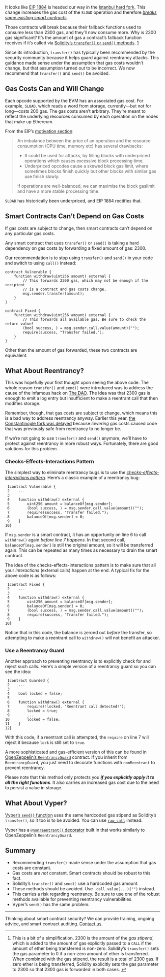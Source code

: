 It looks like [EIP 1884](https://eips.ethereum.org/EIPS/eip-1884) is headed our way in the [Istanbul hard fork](https://eips.ethereum.org/EIPS/eip-1679). This change increases the gas cost of the `SLOAD` operation and therefore [*breaks some existing smart contracts*](https://docs.google.com/presentation/d/1IiRYSjwle02zQUmWId06Bss8GrxGyw6nQAiZdCRFEPk/edit).

Those contracts will break because their fallback functions used to consume less than 2300 gas, and they’ll now consume more. Why is 2300 gas significant? It’s the amount of gas a contract’s fallback function receives if it’s called via [Solidity’s `transfer()` or `send()` methods](https://solidity.readthedocs.io/en/v0.5.11/units-and-global-variables.html#members-of-address-types). [1](https://diligence.consensys.io/blog/2019/09/stop-using-soliditys-transfer-now/#fn:1)

Since its introduction, `transfer()` has typically been recommended by the security community because it helps guard against reentrancy attacks. This guidance made sense under the assumption that gas costs wouldn’t change, but that assumption turned out to be incorrect. We now recommend that `transfer()` and `send()` be avoided.

## Gas Costs Can and Will Change

Each opcode supported by the EVM has an associated gas cost. For example, `SLOAD`, which reads a word from storage, currently—but not for long—costs 200 gas. The gas costs aren’t arbitrary. They’re meant to reflect the underlying resources consumed by each operation on the nodes that make up Ethereum.

From the EIP’s [motivation section](https://eips.ethereum.org/EIPS/eip-1884#motivation):

> An imbalance between the price of an operation and the resource consumption (CPU time, memory etc) has several drawbacks:
>
> - It could be used for attacks, by filling blocks with underpriced operations which causes excessive block processing time.
> - Underpriced opcodes cause a skewed block gas limit, where sometimes blocks finish quickly but other blocks with similar gas use finish slowly.
>
> If operations are well-balanced, we can maximise the block gaslimit and have a more stable processing time.

`SLOAD` has historically been underpriced, and EIP 1884 rectifies that.

## Smart Contracts Can’t Depend on Gas Costs

If gas costs are subject to change, then smart contracts can’t depend on any particular gas costs.

Any smart contract that uses `transfer()` or `send()` is taking a hard dependency on gas costs by forwarding a fixed amount of gas: 2300.

Our recommendation is to stop using `transfer()` and `send()` in your code and switch to using `call()` instead:

```solidity
contract Vulnerable {
    function withdraw(uint256 amount) external {
        // This forwards 2300 gas, which may not be enough if the recipient
        // is a contract and gas costs change.
        msg.sender.transfer(amount);
    }
}

contract Fixed {
    function withdraw(uint256 amount) external {
        // This forwards all available gas. Be sure to check the return value!
        (bool success, ) = msg.sender.call.value(amount)("");
        require(success, "Transfer failed.");
    }
}
```

Other than the amount of gas forwarded, these two contracts are equivalent.

## What About Reentrancy?

This was hopefully your first thought upon seeing the above code. The whole reason `transfer()` and `send()` were introduced was to address the cause of the infamous hack on [The DAO](https://en.wikipedia.org/wiki/The_DAO_(organization)). The idea was that 2300 gas is enough to emit a log entry but insufficient to make a reentrant call that then modifies storage.

Remember, though, that gas costs are subject to change, which means this is a bad way to address reentrancy anyway. Earlier this year, [the Constantinople fork was delayed](https://blog.ethereum.org/2019/01/15/security-alert-ethereum-constantinople-postponement/) because *lowering* gas costs caused code that was previously safe from reentrancy to no longer be.

If we’re not going to use `transfer()` and `send()` anymore, we’ll have to protect against reentrancy in more robust ways. Fortunately, there are good solutions for this problem.

### Checks-Effects-Interactions Pattern

The simplest way to eliminate reentrancy bugs is to use the [*checks-effects-interactions pattern*](https://solidity.readthedocs.io/en/v0.5.11/security-considerations.html#re-entrancy). Here’s a classic example of a reentrancy bug:

```solidity
 1contract Vulnerable {
 2    ...
 3
 4    function withdraw() external {
 5        uint256 amount = balanceOf[msg.sender];
 6        (bool success, ) = msg.sender.call.value(amount)("");
 7        require(success, "Transfer failed.");
 8        balanceOf[msg.sender] = 0;
 9    }
10}
```

If `msg.sender` is a smart contract, it has an opportunity on line 6 to call `withdraw()` again *before line 7 happens*. In that second call, `balanceOf[msg.sender]` is still the original amount, so it will be transferred again. This can be repeated as many times as necessary to drain the smart contract.

The idea of the checks-effects-interactions pattern is to make sure that all your *interactions* (external calls) happen at the end. A typical fix for the above code is as follows:

```solidity
 1contract Fixed {
 2    ...
 3
 4    function withdraw() external {
 5        uint256 amount = balanceOf[msg.sender];
 6        balanceOf[msg.sender] = 0;
 7        (bool success, ) = msg.sender.call.value(amount)("");
 8        require(success, "Transfer failed.");
 9    }
10}
```

Notice that in this code, the balance is zeroed out *before* the transfer, so attempting to make a reentrant call to `withdraw()` will not benefit an attacker.

### Use a Reentrancy Guard

Another approach to preventing reentrancy is to explicitly check for and reject such calls. Here’s a simple version of a reentrancy guard so you can see the idea:

```solidity
 1contract Guarded {
 2    ...
 3
 4    bool locked = false;
 5
 6    function withdraw() external {
 7        require(!locked, "Reentrant call detected!");
 8        locked = true;
 9        ...
10        locked = false;
11    }
12}
```

With this code, if a reentrant call is attempted, the `require` on line 7 will reject it because `lock` is still set to `true`.

A more sophisticated and gas-efficient version of this can be found in [OpenZeppelin’s `ReentrancyGuard`](https://github.com/OpenZeppelin/openzeppelin-contracts/blob/master/contracts/utils/ReentrancyGuard.sol) contract. If you inherit from `ReentrancyGuard`, you just need to decorate functions with `nonReentrant` to prevent reentrancy.

Please note that this method only protects you ***if you explicitly apply it to all the right functions***. It also carries an increased gas cost due to the need to persist a value in storage.

## What About Vyper?

[Vyper’s `send()` function](https://vyper.readthedocs.io/en/v0.1.0-beta.12/built-in-functions.html#send) uses the same hardcoded gas stipend as Solidity’s `transfer()`, so it too is to be avoided. You can use [`raw_call`](https://vyper.readthedocs.io/en/v0.1.0-beta.10/built-in-functions.html#raw-call) instead.

Vyper has a [`@nonreentrant()` decorator](https://vyper.readthedocs.io/en/v0.1.0-beta.12/structure-of-a-contract.html#decorators) built in that works similarly to OpenZeppelin’s `ReentrancyGuard`.

## Summary

- Recommending `transfer()` made sense under the assumption that gas costs are constant.
- Gas costs are *not* constant. Smart contracts should be robust to this fact.
- Solidity’s `transfer()` and `send()` use a hardcoded gas amount.
- These methods should be avoided. Use `.call.value(...)("")` instead.
- This carries a risk regarding reentrancy. Be sure to use one of the robust methods available for preventing reentrancy vulnerabilities.
- Vyper’s `send()` has the same problem.

------

Thinking about smart contract security? We can provide training, ongoing advice, and smart contract auditing. [Contact us](https://diligence.consensys.io/contact/).

------

1. This is a bit of a simplification. 2300 is the amount of the *gas stipend*, which is added to the amount of gas explicitly passed to a `CALL` if the amount of ether being transferred is non-zero. Solidity’s `transfer()` sets the gas parameter to 0 if a non-zero amount of ether is transferred. When combined with the gas stipend, the result is a total of 2300 gas. If zero ether is being transferred, Solidity explicitly sets the gas parameter to 2300 so that 2300 gas is forwarded in both cases. [↩︎](https://diligence.consensys.io/blog/2019/09/stop-using-soliditys-transfer-now/#fnref:1)